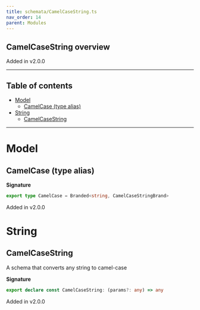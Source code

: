 ```yaml
---
title: schemata/CamelCaseString.ts
nav_order: 14
parent: Modules
---
```


## CamelCaseString overview

Added in v2.0.0

---

<h2 class="text-delta">Table of contents</h2>

- [Model](#model)
  - [CamelCase (type alias)](#camelcase-type-alias)
- [String](#string)
  - [CamelCaseString](#camelcasestring)

---

# Model

## CamelCase (type alias)

**Signature**

```ts
export type CamelCase = Branded<string, CamelCaseStringBrand>
```

Added in v2.0.0

# String

## CamelCaseString

A schema that converts any string to camel-case

**Signature**

```ts
export declare const CamelCaseString: (params?: any) => any
```

Added in v2.0.0
